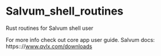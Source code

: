 # Salvum_shell_routines
Rust routines for Salvum shell user

For more info check out core app user guide.
Salvum docs: https:://www.qvlx.com/downloads
